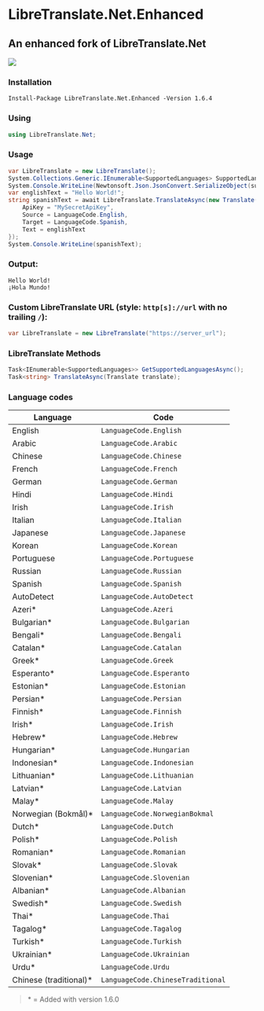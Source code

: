 # LibreTranslate.Net.Enhanced
## An enhanced fork of LibreTranslate.Net
<p>
	<a href="https://www.nuget.org/packages/LibreTranslate.Net.Enhanced">
	    <img src="https://buildstats.info/nuget/LibreTranslate.Net.Enhanced?v=1.6.0" />
	</a>
</p>

### Installation
`Install-Package LibreTranslate.Net.Enhanced -Version 1.6.4`
### Using
```csharp
using LibreTranslate.Net;
```
### Usage
```csharp
var LibreTranslate = new LibreTranslate();
System.Collections.Generic.IEnumerable<SupportedLanguages> SupportedLanguages = await LibreTranslate.GetSupportedLanguagesAsync();
System.Console.WriteLine(Newtonsoft.Json.JsonConvert.SerializeObject(supportedLanguages, Newtonsoft.Json.Formatting.Indented));
var englishText = "Hello World!";
string spanishText = await LibreTranslate.TranslateAsync(new Translate() {
    ApiKey = "MySecretApiKey",
    Source = LanguageCode.English,
    Target = LanguageCode.Spanish,
    Text = englishText
});
System.Console.WriteLine(spanishText);
```
### Output:
```
Hello World!
¡Hola Mundo!
```
### Custom LibreTranslate URL (style: `http[s]://url` with no trailing `/`):
```csharp
var LibreTranslate = new LibreTranslate("https://server_url");
```
### LibreTranslate Methods
```csharp
Task<IEnumerable<SupportedLanguages>> GetSupportedLanguagesAsync();
Task<string> TranslateAsync(Translate translate);
```
### Language codes
Language|Code
-|-
English|`LanguageCode.English`
Arabic|`LanguageCode.Arabic`
Chinese|`LanguageCode.Chinese`
French|`LanguageCode.French`
German|`LanguageCode.German`
Hindi|`LanguageCode.Hindi`
Irish|`LanguageCode.Irish`
Italian|`LanguageCode.Italian`
Japanese|`LanguageCode.Japanese`
Korean|`LanguageCode.Korean`
Portuguese|`LanguageCode.Portuguese`
Russian|`LanguageCode.Russian`
Spanish|`LanguageCode.Spanish`
AutoDetect|`LanguageCode.AutoDetect`
Azeri\*|`LanguageCode.Azeri`
Bulgarian\*|`LanguageCode.Bulgarian`
Bengali\*|`LanguageCode.Bengali`
Catalan\*|`LanguageCode.Catalan`
Greek\*|`LanguageCode.Greek`
Esperanto\*|`LanguageCode.Esperanto`
Estonian\*|`LanguageCode.Estonian`
Persian\*|`LanguageCode.Persian`
Finnish\*|`LanguageCode.Finnish`
Irish\*|`LanguageCode.Irish`
Hebrew\*|`LanguageCode.Hebrew`
Hungarian\*|`LanguageCode.Hungarian`
Indonesian\*|`LanguageCode.Indonesian`
Lithuanian\*|`LanguageCode.Lithuanian`
Latvian\*|`LanguageCode.Latvian`
Malay\*|`LanguageCode.Malay`
Norwegian (Bokmål)\*|`LanguageCode.NorwegianBokmal`
Dutch\*|`LanguageCode.Dutch`
Polish\*|`LanguageCode.Polish`
Romanian\*|`LanguageCode.Romanian`
Slovak\*|`LanguageCode.Slovak`
Slovenian\*|`LanguageCode.Slovenian`
Albanian\*|`LanguageCode.Albanian`
Swedish\*|`LanguageCode.Swedish`
Thai\*|`LanguageCode.Thai`
Tagalog\*|`LanguageCode.Tagalog`
Turkish\*|`LanguageCode.Turkish`
Ukrainian\*|`LanguageCode.Ukrainian`
Urdu\*|`LanguageCode.Urdu`
Chinese (traditional)\*|`LanguageCode.ChineseTraditional`

> \* = Added with version 1.6.0

